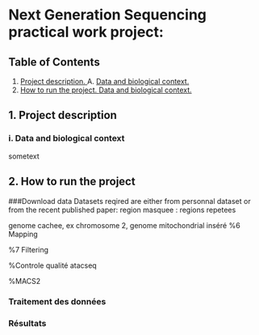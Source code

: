 # Next Generation Sequencing practical work project: 
## Table of Contents 
1. [ Project description. ](#desc)
    A. [  Data and biological context. ](#biocontext)
2. [ How to run the project. ](#usage)
    [  Data and biological context. ](#biocontext)



<a name="desc"></a>
## 1. Project description
<a name="biocontext"></a>
### i. Data and biological context
sometext

<a name="usage"></a>
## 2. How to run the project

###Download data
Datasets reqired are either from personnal dataset or from the recent published paper:
region masquee : regions repetees

genome cachee, ex chromosome 2, genome mitochondrial inséré
%6 Mapping

%7 Filtering

%Controle qualité atacseq

%MACS2






### Traitement des données

### Résultats
